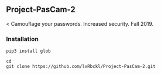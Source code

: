 ## Project-PasCam-2
< Camouflage your passwords. Increased security. Fall 2019.

### Installation
```
pip3 install glob

cd
git clone https://github.com/lxRbckl/Project-PasCam-2.git
```
